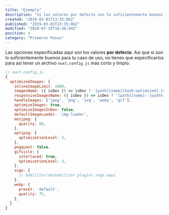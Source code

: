 ```yaml
---
title: "Ejemplo"
description: "Si los valores por defecto son lo suficientemente buenos para tu caso de uso, no tienes que especificarlos para tener un archivo `nuxt.config.js` más corto y limpio."
created: "2019-03-01T13:35:06Z"
published: "2019-03-01T13:35:06Z"
modified: "2020-07-15T16:46:04Z"
position: 4
category: "Primeros Pasos"
---
```


Las opciones especificadas aquí son los valores **por defecto**. Así que si son lo suficientemente buenos para tu caso de uso, no tienes que especificarlos para así tener un archivo `nuxt.config.js` más corto y limpio.

```javascript
// nuxt.config.js
{
  optimizedImages: {
    inlineImageLimit: 1000,
    imagesName: ({ isDev }) => isDev ? '[path][name][hash:optimized].[ext]' : 'img/[contenthash:7].[ext]',
    responsiveImagesName: ({ isDev }) => isDev ? '[path][name]--[width][hash:optimized].[ext]' : 'img/[contenthash:7]-[width].[ext]',
    handleImages: ['jpeg', 'png', 'svg', 'webp', 'gif'],
    optimizeImages: true,
    optimizeImagesInDev: false,
    defaultImageLoader: 'img-loader',
    mozjpeg: {
      quality: 80,
    },
    optipng: {
      optimizationLevel: 3,
    },
    pngquant: false,
    gifsicle: {
      interlaced: true,
      optimizationLevel: 3,
    },
    svgo: {
      // habilitar/deshabilitar plugins svgo aquí
    },
    webp: {
      preset: 'default',
      quality: 75,
    },
  }
}
```
